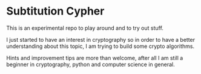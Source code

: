 # Subtitution Cypher
This is an experimental repo to play around and to try out stuff.

I just started to have an interest in cryptography so in order to have a better understanding about this topic, I am trying to build some crypto algorithms.

Hints and improvement tips are more than welcome, after all I am still a beginner in cryptography, python and computer science in general.
